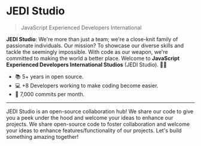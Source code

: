 # JEDI Studio
> JavaScript Experienced Developers International

**JEDI Studio**: We're more than just a team; we're a close-knit family of passionate individuals. Our mission? To showcase our diverse skills and tackle the seemingly impossible. With code as our weapon, we're committed to making the world a better place. Welcome to **JavaScript Experienced Developers International Studios** (JEDI Studio). 🚀🌟

* :books: 5+ years in open source.
* :computer: +8 Developers working to make coding become easier.
* :office: 7,000 commits per month.
---

JEDI Studio is an open-source collaboration hub! We share our code to give you a peek under the hood and welcome your ideas to enhance our projects. We share open-source code to foster collaboration and welcome your ideas to enhance features/functionality of our projects. Let's build something amazing together!
